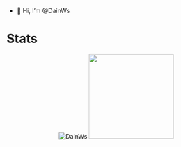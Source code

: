 - 👋 Hi, I’m @DainWs

# Stats
<p align="center"> <img src="https://github-readme-stats.vercel.app/api?username=DainWs&show_icons=true&theme=blueberry&hide_border=true" alt="DainWs" /> <img style="height: 195px;" src="https://github-readme-stats.vercel.app/api/top-langs/?username=DainWs&layout=compact&theme=blueberry&hide_border=true" /></p>
